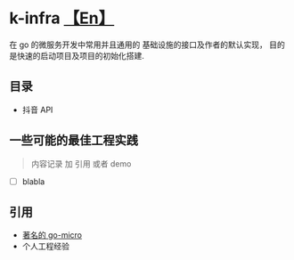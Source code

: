 <!--
 * @Author: 27
 * @LastEditors: 27
 * @Date: 2022-03-18 15:03:40
 * @LastEditTime: 2024-03-20 15:25:20
 * @FilePath: /k-infra/README-Zh.md
 * @description: type some description
-->
# k-infra [【En】](./README.md)

在 go 的微服务开发中常用并且通用的 基础设施的接口及作者的默认实现，
目的是快速的启动项目及项目的初始化搭建.

## 目录
- 抖音 API

## 一些可能的最佳工程实践
> 内容记录 加 引用 或者 demo
- [ ] blabla 

## 引用
- [著名的 go-micro](https://github.com/asim/go-micro)
- 个人工程经验
